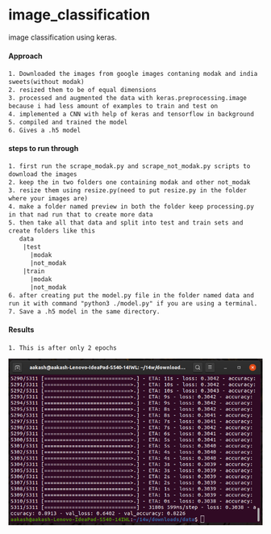 # image_classification
image classification using keras.

  #### Approach
    1. Downloaded the images from google images contaning modak and india sweets(without modak)
    2. resized them to be of equal dimensions
    3. processed and augmented the data with keras.preprocessing.image because i had less amount of examples to train and test on
    4. implemented a CNN with help of keras and tensorflow in background
    5. compiled and trained the model 
    6. Gives a .h5 model
 #### steps to run through
    1. first run the scrape_modak.py and scrape_not_modak.py scripts to download the images
    2. keep the in two folders one containing modak and other not_modak
    3. resize them using resize.py(need to put resize.py in the folder where your images are)
    4. make a folder named preview in both the folder keep processing.py in that nad run that to create more data
    5. then take all that data and split into test and train sets and create folders like this 
       data
        |test
          |modak
          |not_modak
        |train
          |modak
          |not_modak
    6. after creating put the model.py file in the folder named data and run it with command "python3 ./model.py" if you are using a terminal.
    7. Save a .h5 model in the same directory.
 #### Results
    1. This is after only 2 epochs
 ![result](https://raw.githubusercontent.com/Aakash-kaushik/image_classification/master/result.png)
